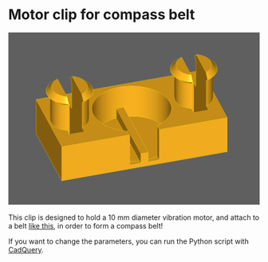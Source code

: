 Motor clip for compass belt
===========================

![](clip.png)

This clip is designed to hold a 10 mm diameter vibration motor, and attach to a belt [like this](https://www2.hm.com/de_de/productpage.0907409001.html), in order to form a compass belt!

If you want to change the parameters, you can run the Python script with [CadQuery](https://cadquery.readthedocs.io).
